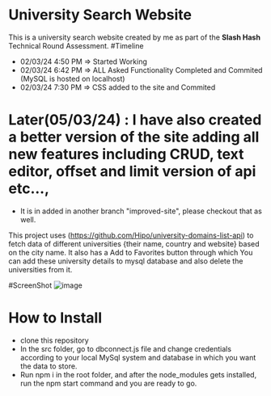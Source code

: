 # University Search Website
This is a university search website created by me as part of the **Slash Hash** Technical Round Assessment.
#Timeline
- 02/03/24 4:50 PM => Started Working
- 02/03/24 6:42 PM => ALL Asked Functionality Completed and Commited (MySQL is hosted on localhost)
- 02/03/24 7:30 PM => CSS added to the site and Commited
  
# Later(05/03/24) : I have also created a better version of the site adding all new features including CRUD, text editor, offset and limit version of api etc...,
- It is in added in another branch "improved-site", please checkout that as well.
  
This project uses  (https://github.com/Hipo/university-domains-list-api) to fetch data of different universities {their name, country and website} based on the city name.
It also has a Add to Favorites button through which You can add these university details to mysql database and also delete the universities from it.

#ScreenShot
![image](https://github.com/The-0mnipotent/tech-slash-submission/assets/80109914/2a3ecc9e-de7d-4e1a-beca-99f45d7fc1de)

# How to Install
- clone this repository
- In the src folder, go to dbconnect.js file and change credentials according to your local MySql system and database in which you want the data to store.
- Run npm i in the root folder, and after the node_modules gets installed, run the npm start command and you are ready to go.




